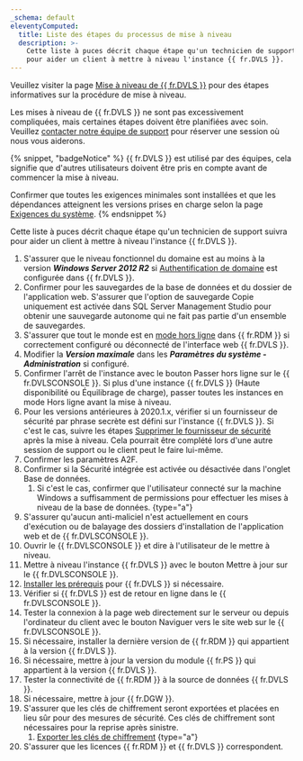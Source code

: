 ```yaml
---
_schema: default
eleventyComputed:
  title: Liste des étapes du processus de mise à niveau
  description: >-
    Cette liste à puces décrit chaque étape qu'un technicien de support suivra
    pour aider un client à mettre à niveau l'instance {{ fr.DVLS }}.
---
```

Veuillez visiter la page [Mise à niveau de {{ fr.DVLS }}](/server/getting-started/installation/upgrade-server/) pour des étapes informatives sur la procédure de mise à niveau.

Les mises à niveau de {{ fr.DVLS }} ne sont pas excessivement compliquées, mais certaines étapes doivent être planifiées avec soin. Veuillez [contacter notre équipe de support](mailto:service@devolutions.net) pour réserver une session où nous vous aiderons.

{% snippet, "badgeNotice" %}
{{ fr.DVLS }} est utilisé par des équipes, cela signifie que d'autres utilisateurs doivent être pris en compte avant de commencer la mise à niveau.

Confirmer que toutes les exigences minimales sont installées et que les dépendances atteignent les versions prises en charge selon la page [Exigences du système](/server/overview/system-requirements/).
{% endsnippet %}

Cette liste à puces décrit chaque étape qu'un technicien de support suivra pour aider un client à mettre à niveau l'instance {{ fr.DVLS }}.

1. S'assurer que le niveau fonctionnel du domaine est au moins à la version ***Windows Server 2012 R2*** si [Authentification de domaine](/server/web-interface/administration/configuration/server-settings/general/authentication/domain/) est configurée dans {{ fr.DVLS }}.
2. Confirmer pour les sauvegardes de la base de données et du dossier de l'application web. S'assurer que l'option de sauvegarde Copie uniquement est activée dans SQL Server Management Studio pour obtenir une sauvegarde autonome qui ne fait pas partie d'un ensemble de sauvegardes.
3. S'assurer que tout le monde est en [mode hors ligne](/rdm/data-sources/offline-mode/) dans {{ fr.RDM }} si correctement configuré ou déconnecté de l'interface web {{ fr.DVLS }}.
4. Modifier la ***Version maximale*** dans les ***Paramètres du système - Administration*** si configuré.
5. Confirmer l'arrêt de l'instance avec le bouton Passer hors ligne sur le {{ fr.DVLSCONSOLE }}. Si plus d'une instance {{ fr.DVLS }} (Haute disponibilité ou Équilibrage de charge), passer toutes les instances en mode Hors ligne avant la mise à niveau.
6. Pour les versions antérieures à 2020.1.x, vérifier si un fournisseur de sécurité par phrase secrète est défini sur l'instance {{ fr.DVLS }}. Si c'est le cas, suivre les étapes [Supprimer le fournisseur de sécurité](/server/kb/how-to-articles/remove-security-provider/) après la mise à niveau. Cela pourrait être complété lors d'une autre session de support ou le client peut le faire lui-même.
7. Confirmer les paramètres A2F.
8. Confirmer si la Sécurité intégrée est activée ou désactivée dans l'onglet Base de données.
   1. Si c'est le cas, confirmer que l'utilisateur connecté sur la machine Windows a suffisamment de permissions pour effectuer les mises à niveau de la base de données. \{type="a"\}
9. S'assurer qu'aucun anti-maliciel n'est actuellement en cours d'exécution ou de balayage des dossiers d'installation de l'application web et de {{ fr.DVLSCONSOLE }}.
10. Ouvrir le {{ fr.DVLSCONSOLE }} et dire à l'utilisateur de le mettre à niveau.
11. Mettre à niveau l'instance {{ fr.DVLS }} avec le bouton Mettre à jour sur le {{ fr.DVLSCONSOLE }}.
12. [Installer les prérequis](/server/getting-started/installation/installing-web-server-prerequisites/) pour {{ fr.DVLS }} si nécessaire.
13. Vérifier si {{ fr.DVLS }} est de retour en ligne dans le {{ fr.DVLSCONSOLE }}.
14. Tester la connexion à la page web directement sur le serveur ou depuis l'ordinateur du client avec le bouton Naviguer vers le site web sur le {{ fr.DVLSCONSOLE }}.
15. Si nécessaire, installer la dernière version de {{ fr.RDM }} qui appartient à la version {{ fr.DVLS }}.
16. Si nécessaire, mettre à jour la version du module {{ fr.PS }} qui appartient à la version {{ fr.DVLS }}.
17. Tester la connectivité de {{ fr.RDM }} à la source de données {{ fr.DVLS }}.
18. Si nécessaire, mettre à jour {{ fr.DGW }}.
19. S'assurer que les clés de chiffrement seront exportées et placées en lieu sûr pour des mesures de sécurité. Ces clés de chiffrement sont nécessaires pour la reprise après sinistre.
    1. [Exporter les clés de chiffrement](/server/kb/how-to-articles/manage-encryption-keys/#export-the-encryption-keys) \{type="a"\}
20. S'assurer que les licences {{ fr.RDM }} et {{ fr.DVLS }} correspondent.
